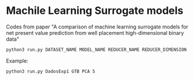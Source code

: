 # Machile Learning Surrogate models
Codes from paper "A comparison of machine learning surrogate models for net present value prediction from well placement high-dimensional binary data"

```bash
python3 run.py DATASET_NAME MODEL_NAME REDUCER_NAME REDUCER_DIMENSION
```

Example:
```bash
python3 run.py DadosExp1 GTB PCA 5
```
